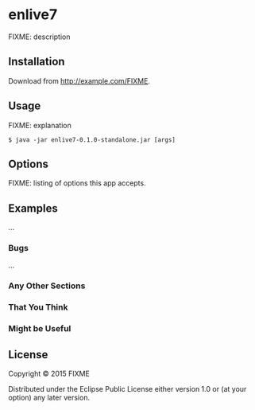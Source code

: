 # enlive7

FIXME: description

## Installation

Download from http://example.com/FIXME.

## Usage

FIXME: explanation

    $ java -jar enlive7-0.1.0-standalone.jar [args]

## Options

FIXME: listing of options this app accepts.

## Examples

...

### Bugs

...

### Any Other Sections
### That You Think
### Might be Useful

## License

Copyright © 2015 FIXME

Distributed under the Eclipse Public License either version 1.0 or (at
your option) any later version.
